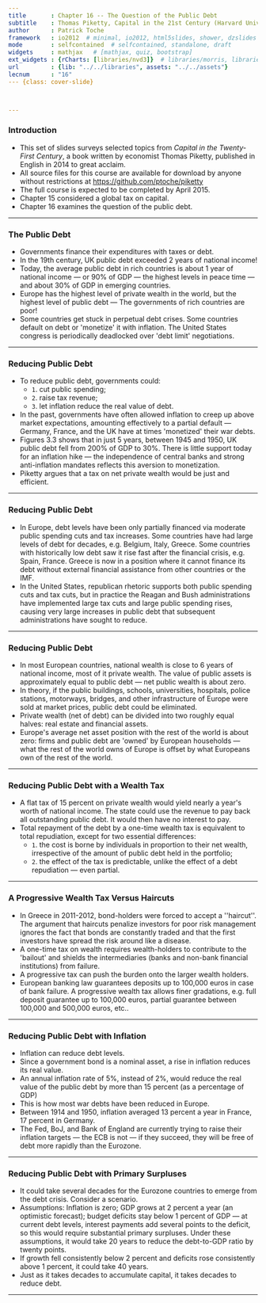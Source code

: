 ```yaml
---
title       : Chapter 16 -- The Question of the Public Debt
subtitle    : Thomas Piketty, Capital in the 21st Century (Harvard University Press 2014)
author      : Patrick Toche
framework   : io2012  # minimal, io2012, html5slides, shower, dzslides
mode        : selfcontained  # selfcontained, standalone, draft
widgets     : mathjax   # [mathjax, quiz, bootstrap]
ext_widgets : {rCharts: [libraries/nvd3]}  # libraries/morris, libraries/highcharts, libraries/rickshaw, libraries/dimple
url         : {lib: "../../libraries", assets: "../../assets"}
lecnum      : "16"
--- {class: cover-slide}



---
```


### Introduction  

- This set of slides surveys selected topics from *Capital in the Twenty-First Century*, a book written by economist Thomas Piketty, published in English in 2014 to great acclaim.
- All source files for this course are available for download by anyone without restrictions at https://github.com/ptoche/piketty
- The full course is expected to be completed by April 2015.
- Chapter 15 considered a global tax on capital.
- Chapter 16 examines the question of the public debt.

---

### The Public Debt

- Governments finance their expenditures with taxes or debt. 
- In the 19th century, UK public debt exceeded 2 years of national income! 
- Today, the average public debt in rich countries is about 1 year of national income &mdash; or 90% of GDP &mdash; the highest levels in peace time &mdash; and about 30% of GDP in emerging countries. 
- Europe has the highest level of private wealth in the world, but the highest level of public debt &mdash; The governments of rich countries are poor!
- Some countries get stuck in perpetual debt crises. Some countries default on debt or 'monetize' it with inflation. The United States congress is periodically deadlocked over 'debt limit' negotiations.

---

### Reducing Public Debt

- To reduce public debt, governments could:
  - `1`. cut public spending;
  - `2`. raise tax revenue;
  - `3`. let inflation reduce the real value of debt.
- In the past, governments have often allowed inflation to creep up above market expectations, amounting effectively to a partial default &mdash; Germany, France, and the UK have at times 'monetized' their war debts. 
- Figures 3.3 shows that in just 5 years, between 1945 and 1950, UK public debt fell from 200% of GDP to 30%. There is little support today for an inflation hike &mdash; the independence of central banks and strong anti-inflation mandates reflects this aversion to monetization.
- Piketty argues that a tax on net private wealth would be just and efficient. 

---

### Reducing Public Debt

- In Europe, debt levels have been only partially financed via moderate public spending cuts and tax increases. Some countries have had large levels of debt for decades, e.g. Belgium, Italy, Greece. Some countries with historically low debt saw it rise fast after the financial crisis, e.g. Spain, France. Greece is now in a position where it cannot finance its debt without external financial assistance from other countries or the IMF. 
- In the United States, republican rhetoric supports both public spending cuts and tax cuts, but in practice the Reagan and Bush administrations have implemented large tax cuts and large public spending rises, causing very large increases in public debt that subsequent administrations have sought to reduce.

---

### Reducing Public Debt

- In most European countries, national wealth is close to 6 years of national income, most of it private wealth. The value of public assets is approximately equal to public debt &mdash; net public wealth is about zero.
- In theory, if the public buildings, schools, universities, hospitals, police stations, motorways, bridges, and other infrastructure of Europe were sold at market prices, public debt could be eliminated.
- Private wealth (net of debt) can be divided into two roughly equal halves: real estate and financial assets. 
- Europe's average net asset position with the rest of the world is about zero: firms and public debt are 'owned' by European households &mdash; what the rest of the world owns of Europe is offset by what Europeans own of the rest of the world. 

---

### Reducing Public Debt with a Wealth Tax

- A flat tax of 15 percent on private wealth would yield nearly a year's worth of national income. The state could use the revenue to pay back all outstanding public debt. It would then have no interest to pay. 
- Total repayment of the debt by a one-time wealth tax is equivalent to total repudiation, except for two essential differences:
  - `1`. the cost is borne by individuals in proportion to their net wealth, irrespective of the amount of public debt held in the portfolio;
  - `2`. the effect of the tax is predictable, unlike the effect of a debt repudiation &mdash; even partial.

---

### A Progressive Wealth Tax Versus Haircuts

- In Greece in 2011-2012, bond-holders were forced to accept a ''haircut''. The argument that haircuts penalize investors for poor risk management ignores the fact that bonds are constantly traded and that the first investors have spread the risk around like a disease. 
- A one-time tax on wealth requires wealth-holders to contribute to the 'bailout' and shields the intermediaries (banks and non-bank financial institutions) from failure. 
- A progressive tax can push the burden onto the larger wealth holders. 
- European banking law guarantees deposits up to 100,000 euros in case of bank failure. A progressive wealth tax allows finer gradations, e.g. full deposit guarantee up to 100,000 euros, partial guarantee between 100,000 and 500,000 euros, etc..

---

### Reducing Public Debt with Inflation

- Inflation can reduce debt levels.
- Since a government bond is a nominal asset, a rise in inflation reduces its real value.
- An annual inflation rate of 5\%, instead of 2\%, would reduce the real value of the public debt by more than 15 percent (as a percentage of GDP)
- This is how most war debts have been reduced in Europe. 
- Between 1914 and 1950, inflation averaged 13 percent a year in France, 17 percent in Germany. 
- The Fed, BoJ, and Bank of England are currently trying to raise their inflation targets &mdash; the ECB is not &mdash; if they succeed, they will be free of debt more rapidly than the Eurozone. 

---

### Reducing Public Debt with Primary Surpluses

- It could take several decades for the Eurozone countries to emerge from the debt crisis. Consider a scenario.
- Assumptions: Inflation is zero; GDP grows at 2 percent a year (an optimistic forecast); budget deficits stay below 1 percent of GDP &mdash; at current debt levels, interest payments add several points to the deficit, so this would require substantial primary surpluses. Under these assumptions, it would take 20 years to reduce the debt-to-GDP ratio by twenty points.
- If growth fell consistently below 2 percent and deficits rose consistently above 1 percent, it could take 40 years. 
- Just as it takes decades to accumulate capital, it takes decades to reduce debt.

---

